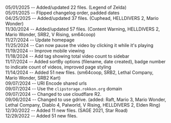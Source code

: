 05/01/2025 -- Added/updated 22 files. (Legend of Zelda)  
05/01/2025 -- Flipped changelog order, padded dates  
04/25/2025 -- Added/updated 37 files. (Cuphead, HELLDIVERS 2, Mario Wonder)  
11/30/2024 -- Added/updated 57 files. (Content Warning, HELLDIVERS 2, Mario Wonder, SRB2, V Rising, sm64coop)  
11/27/2024 -- Update homepage  
11/25/2024 -- Can now pause the video by clicking it while it's playing  
11/19/2024 -- Improve mobile viewing  
11/18/2024 -- Add tag showing total video count to sidebar  
11/17/2024 -- Added sortBy options (filename, date created), badge number to indicate count of videos, improved page styling  
11/14/2024 -- Added 51 new files. (sm64coop, SRB2, Lethal Company, Mario Wonder, SRB2 Kart)  
09/07/2024 -- URI Encode shared urls  
09/07/2024 -- Use the `clipstorage.rokkon.org` domain  
09/07/2024 -- Changed to use cloudflare R2.  
09/06/2024 -- Changed to use gdrive. (added: Raft, Mario 3, Mario Wonder, Lethal Company, Diablo 4, Palworld, V Rising, HELLDIVERS 2, Elden Ring)  
12/30/2022 -- Added 11 new files. (SAGE 2021, Star Road)  
12/29/2022 -- Added 51 new files.  